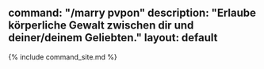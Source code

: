 command: "/marry pvpon"
description: "Erlaube körperliche Gewalt zwischen dir und deiner/deinem Geliebten."
layout: default
---

{% include command_site.md %}
